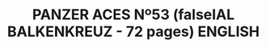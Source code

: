 ---
layout: product
title: "PANZER ACES Nº53 (falseIAL BALKENKREUZ - 72 pages) ENGLISH"
price: "1500" 
desc: "Časopis"
img_path: "/assets/img/PANZ-0053.webp"
brand: "AMMO"
available: false
special_offer: false
new: false
soon: false
cat: "090000"
subcat: "090100"
subsubcat: "090101"
sifra: "PANZ-0053"
popular: false
spec: false
---